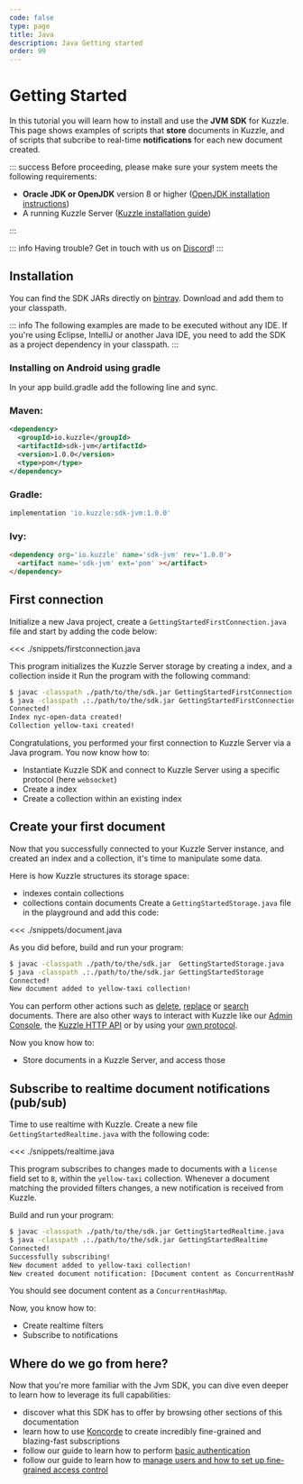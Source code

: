 ```yaml
---
code: false
type: page
title: Java
description: Java Getting started
order: 99
---
```


# Getting Started

In this tutorial you will learn how to install and use the **JVM SDK** for Kuzzle.
This page shows examples of scripts that **store** documents in Kuzzle, and of scripts that subcribe to real-time **notifications** for each new document created.

::: success
Before proceeding, please make sure your system meets the following requirements:

- **Oracle JDK or OpenJDK** version 8 or higher ([OpenJDK installation instructions](https://openjdk.java.net/install/))
- A running Kuzzle Server ([Kuzzle installation guide](/core/2/guides/essentials/installing-kuzzle))

:::


::: info
Having trouble? Get in touch with us on [Discord](http://join.discord.kuzzle.io)!
:::

## Installation

You can find the SDK JARs directly on [bintray](https://bintray.com/kuzzle/maven/sdk-jvm). Download and add them to your classpath.

::: info
The following examples are made to be executed without any IDE.
If you're using Eclipse, IntelliJ or another Java IDE, you need to add the SDK as a project dependency in your classpath.
:::

### Installing on Android using gradle

In your app build.gradle add the following line and sync.

### Maven:

```xml
<dependency>
  <groupId>io.kuzzle</groupId>
  <artifactId>sdk-jvm</artifactId>
  <version>1.0.0</version>
  <type>pom</type>
</dependency>
```

### Gradle:

```groovy
implementation 'io.kuzzle:sdk-jvm:1.0.0'
```

### Ivy:

```html
<dependency org='io.kuzzle' name='sdk-jvm' rev='1.0.0'>
  <artifact name='sdk-jvm' ext='pom' ></artifact>
</dependency>
```

## First connection

Initialize a new Java project, create a `GettingStartedFirstConnection.java` file and start by adding the code below:

<<< ./snippets/firstconnection.java

This program initializes the Kuzzle Server storage by creating a index, and a collection inside it
Run the program with the following command:

```bash
$ javac -classpath ./path/to/the/sdk.jar GettingStartedFirstConnection.java
$ java -classpath .:./path/to/the/sdk.jar GettingStartedFirstConnection
Connected!
Index nyc-open-data created!
Collection yellow-taxi created!
```

Congratulations, you performed your first connection to Kuzzle Server via a Java program.
You now know how to:

- Instantiate Kuzzle SDK and connect to Kuzzle Server using a specific protocol (here `websocket`)
- Create a index
- Create a collection within an existing index

## Create your first document

Now that you successfully connected to your Kuzzle Server instance, and created an index and a collection, it's time to manipulate some data.

Here is how Kuzzle structures its storage space:

- indexes contain collections
- collections contain documents
  Create a `GettingStartedStorage.java` file in the playground and add this code:

<<< ./snippets/document.java

As you did before, build and run your program:

```bash
$ javac -classpath ./path/to/the/sdk.jar  GettingStartedStorage.java
$ java -classpath .:./path/to/the/sdk.jar GettingStartedStorage
Connected!
New document added to yellow-taxi collection!
```

You can perform other actions such as [delete](/sdk/jvm/1/controllers/document/delete), [replace](/sdk/jvm/1/controllers/document/replace) or [search](/sdk/jvm/1/controllers/document/search) documents. There are also other ways to interact with Kuzzle like our [Admin Console](/core/2/guides/essentials/admin-console), the [Kuzzle HTTP API](/core/2/api/essentials/connecting-to-kuzzle) or by using your [own protocol](/core/2/protocols/essentials/getting-started).

Now you know how to:

- Store documents in a Kuzzle Server, and access those

## Subscribe to realtime document notifications (pub/sub)

Time to use realtime with Kuzzle. Create a new file `GettingStartedRealtime.java` with the following code:

<<< ./snippets/realtime.java

This program subscribes to changes made to documents with a `license` field set to `B`, within the `yellow-taxi` collection. Whenever a document matching the provided filters changes, a new notification is received from Kuzzle.

Build and run your program:

```bash
$ javac -classpath ./path/to/the/sdk.jar GettingStartedRealtime.java
$ java -classpath .:./path/to/the/sdk.jar GettingStartedRealtime
Connected!
Successfully subscribing!
New document added to yellow-taxi collection!
New created document notification: [Document content as ConcurrentHashMap]
```

You should see document content as a `ConcurrentHashMap`.

Now, you know how to:

- Create realtime filters
- Subscribe to notifications

## Where do we go from here?

Now that you're more familiar with the Jvm SDK, you can dive even deeper to learn how to leverage its full capabilities:

- discover what this SDK has to offer by browsing other sections of this documentation
- learn how to use [Koncorde](/core/2/guides/cookbooks/realtime-api) to create incredibly fine-grained and blazing-fast subscriptions
- follow our guide to learn how to perform [basic authentication](/core/2/guides/essentials/user-authentication#local-strategy)
- follow our guide to learn how to [manage users and how to set up fine-grained access control](/core/2/guides/essentials/security)
